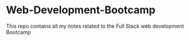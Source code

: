 # Web-Development-Bootcamp
This repo contains all my notes related to the Full Stack web development Bootcamp

